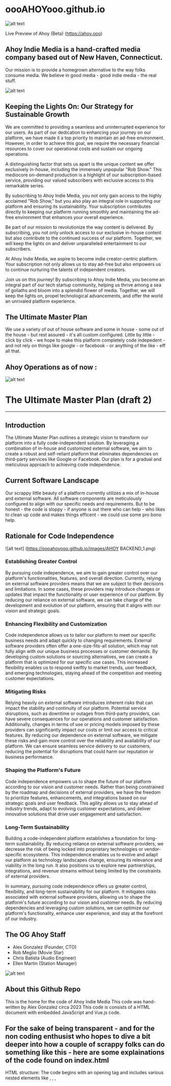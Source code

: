 # oooAHOYooo.github.io

![alt text](https://oooahoyooo.github.io/assets/u_ahoy23.png)


Live Preview of Ahoy (Beta) (https://ahoy.ooo)


## Ahoy Indie Media is a hand-crafted media company based out of New Haven, Connecticut. 
Our mission is to provide a homegrown alternative to the way folks consume media. We believe in good media - good indie media - the real stuff. 

![alt text](https://oooahoyooo.github.io/images/Ahoy-Indie-Media---The-Rob-Show---Season-2---Episode-1---2023.jpg)



## Keeping the Lights On: Our Strategy for Sustainable Growth

We are committed to providing a seamless and uninterrupted experience for our users. As part of our dedication to enhancing your journey on our platform, we have made it a top priority to maintain an ad-free environment. However, in order to achieve this goal, we require the necessary financial resources to cover our operational costs and sustain our ongoing operations.

A distinguishing factor that sets us apart is the unique content we offer exclusively in-house, including the immensely unpopular "Rob Show." This mediocore on-demand production is a highlight of our subscription-based service, providing our valued subscribers with exclusive access to this remarkable series.

By subscribing to Ahoy Indie Media, you not only gain access to the highly acclaimed "Rob Show," but you also play an integral role in supporting our platform and ensuring its sustainability. Your subscription contributes directly to keeping our platform running smoothly and maintaining the ad-free environment that enhances your overall experience.

Be part of our mission to revolutionize the way content is delivered. By subscribing, you not only unlock access to our exclusive in-house content but also contribute to the continued success of our platform. Together, we will keep the lights on and deliver unparalleled entertainment to our subscribers.

At Ahoy Indie Media, we aspire to become indie creator-centric platform. Your subscription not only allows us to stay ad-free but also empowers us to continue nurturing the talents of independent creators. 

Join us on this journey! By subscribing to Ahoy Indie Media, you become an integral part of our tech startup community, helping us thrive among a sea of goliaths and bloom into a splendid flower of media. Together, we will keep the lights on, propel technological advancements, and offer the world an unrivaled platform experience.


## The Ultimate Master Plan
We use a variety of out of house software and some in house - some out of the house - but rest assured - it's all custom configured. Little by little - click by click - we hope to make this platform completely code indepedent - and not rely on things like google - or facebook - or anything of the like - eff all that. 

## Ahoy Operations as of now :


![alt text](https://raw.githubusercontent.com/oooAHOYooo/oooAHOYooo.github.io/main/images/AHOY%20BACKEND_1.png)

# The Ultimate Master Plan (draft 2)
---
## Introduction
The Ultimate Master Plan outlines a strategic vision to transform our platform into a fully code-independent solution. By leveraging a combination of in-house and customized external software, we aim to create a robust and self-reliant platform that eliminates dependencies on third-party services like Google or Facebook. Our plan is for a gradual and meticulous approach to achieving code independence.

## Current Software Landscape
Our scrappy little beauty of a platform currently utilizes a mix of in-house and external software. All software components are meticulously configured to align with our specific needs and requirements. But to be honest - the code is sloppy - if anyone is out there who can help - who likes to clean up code and makes things efficent - we could use some pro bono help. 

## Rationale for Code Independence

![alt text] (https://oooahoyooo.github.io/images/AHOY BACKEND_1.png)

### Establishing Greater Control

By pursuing code independence, we aim to gain greater control over our platform's functionalities, features, and overall direction. Currently, relying on external software providers means that we are subject to their decisions and limitations. In some cases, these providers may introduce changes or updates that impact the functionality or user experience of our platform. By reducing our reliance on external software, we can take charge of the development and evolution of our platform, ensuring that it aligns with our vision and strategic goals.

### Enhancing Flexibility and Customization

Code independence allows us to tailor our platform to meet our specific business needs and adapt quickly to changing requirements. External software providers often offer a one-size-fits-all solution, which may not fully align with our unique business processes or customer demands. By developing custom solutions or sourcing alternatives, we can create a platform that is optimized for our specific use cases. This increased flexibility enables us to respond swiftly to market trends, user feedback, and emerging technologies, staying ahead of the competition and meeting customer expectations.

### Mitigating Risks

Relying heavily on external software introduces inherent risks that can impact the stability and continuity of our platform. Potential service disruptions, such as downtime or outages from third-party providers, can have severe consequences for our operations and customer satisfaction. Additionally, changes in terms of use or pricing models imposed by these providers can significantly impact our costs or limit our access to critical features. By reducing our dependence on external software, we mitigate these risks and gain more control over the reliability and availability of our platform. We can ensure seamless service delivery to our customers, reducing the potential for disruptions that could harm our reputation or business performance.

### Shaping the Platform's Future

Code independence empowers us to shape the future of our platform according to our vision and customer needs. Rather than being constrained by the roadmap and decisions of external providers, we have the freedom to prioritize features, enhancements, and integrations based on our strategic goals and user feedback. This agility allows us to stay ahead of industry trends, adapt to evolving customer expectations, and deliver innovative solutions that drive user engagement and satisfaction.

### Long-Term Sustainability

Building a code-independent platform establishes a foundation for long-term sustainability. By reducing reliance on external software providers, we decrease the risk of being locked into proprietary technologies or vendor-specific ecosystems. This independence enables us to evolve and adapt our platform as technology landscapes change, ensuring its relevance and viability in the long run. It also positions us to explore new partnerships, integrations, and revenue streams without being limited by the constraints of external providers.

In summary, pursuing code independence offers us greater control, flexibility, and long-term sustainability for our platform. It mitigates risks associated with external software providers, allowing us to shape the platform's future according to our vision and customer needs. By reducing dependencies and leveraging custom solutions, we can optimize our platform's functionality, enhance user experience, and stay at the forefront of our industry.

## The OG Ahoy Staff
- Alex Gonzalez (Founder, CTO)
- Rob Meglio (Movie Star)
- Chris Batista (Audio Engineer)
- Ellen Martin (Station Manager)


![alt text](https://oooahoyooo.github.io/assets/u_ahoy23.png)


## About this Github Repo

This is the home for the code of Ahoy Indie Media
This code was hand-written by Alex Gonzalez circa 2023
This code is consists of a HTML document with embedded JavaScript and Vue.js code. 


## For the sake of being transparent - and for the non coding enthusist who hopes to dive a bit deeper into how a couple of scrappy folks can do something like this - here are some explainations of the code found on index.html 

HTML structure: The code begins with an opening <html> tag and includes various nested elements like <head>, <meta>, <link>, <title>, and <script>. These elements define the structure and content of the HTML document.

Vue.js: Vue.js is a JavaScript framework for building user interfaces. In this code, it is used to create two instances of Vue: app and app1. These instances define data, methods, and computed properties used in the application.

JavaScript functions: There are two JavaScript functions defined in the <script> tags. The first function toggleTransform() is used to toggle a CSS class on an element with the class .frontContent and marketData-section when called. The second function contains conditional logic to change the background image of the document based on the current time (hr variable).

Vue.js directives: The Vue.js directives v-show and @click are used on elements to control their visibility and bind click event handlers, respectively. The v-for directive is used to iterate over arrays and render dynamic content based on the data.

External resources: The code includes references to external resources such as Vue.js and Memberstack JavaScript libraries, CSS stylesheets (mainStyle.css and mobile.css), and other JavaScript files (marketData3.js and updates.js). These resources are loaded to provide additional functionality and styling to the webpage.

Comments: The code includes comments (enclosed within <!-- and -->) that provide additional information or indicate sections that are temporarily disabled.

Overall, this code combines HTML, JavaScript, and Vue.js to create a dynamic webpage with tabs for different content sections, background image changes based on the time, and integration with external resources and libraries.
